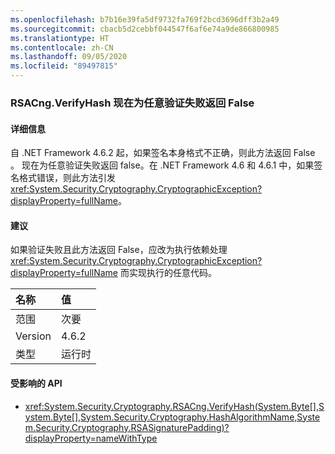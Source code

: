 ```yaml
---
ms.openlocfilehash: b7b16e39fa5df9732fa769f2bcd3696dff3b2a49
ms.sourcegitcommit: cbacb5d2cebbf044547f6af6e74a9de866800985
ms.translationtype: HT
ms.contentlocale: zh-CN
ms.lasthandoff: 09/05/2020
ms.locfileid: "89497815"
---
```

### <a name="rsacngverifyhash-now-returns-false-for-any-verification-failure"></a>RSACng.VerifyHash 现在为任意验证失败返回 False

#### <a name="details"></a>详细信息

自 .NET Framework 4.6.2 起，如果签名本身格式不正确，则此方法返回 False  。 现在为任意验证失败返回 false。在 .NET Framework 4.6 和 4.6.1 中，如果签名格式错误，则此方法引发 <xref:System.Security.Cryptography.CryptographicException?displayProperty=fullName>。

#### <a name="suggestion"></a>建议

如果验证失败且此方法返回 False，应改为执行依赖处理 <xref:System.Security.Cryptography.CryptographicException?displayProperty=fullName> 而实现执行的任意代码。

| 名称    | 值       |
|:--------|:------------|
| 范围   |次要|
|Version|4.6.2|
|类型|运行时|

#### <a name="affected-apis"></a>受影响的 API

- <xref:System.Security.Cryptography.RSACng.VerifyHash(System.Byte[],System.Byte[],System.Security.Cryptography.HashAlgorithmName,System.Security.Cryptography.RSASignaturePadding)?displayProperty=nameWithType>

<!--

#### Affected APIs

- `M:System.Security.Cryptography.RSACng.VerifyHash(System.Byte[],System.Byte[],System.Security.Cryptography.HashAlgorithmName,System.Security.Cryptography.RSASignaturePadding)`

-->
